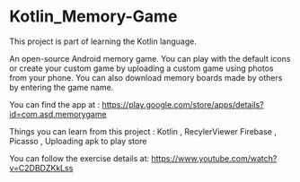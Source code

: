 # Kotlin_Memory-Game

This project is part of learning the Kotlin language.

An open-source Android memory game. You can play with the default icons or create your custom game by uploading
a custom game using photos from your phone. 
You can also download memory boards made by others by entering the game name.

You can find the app at : https://play.google.com/store/apps/details?id=com.asd.memorygame

Things you can learn from this project : 
Kotlin , 
RecylerViewer
Firebase , 
Picasso ,
Uploading apk to play store


You can follow the exercise details at: https://www.youtube.com/watch?v=C2DBDZKkLss
